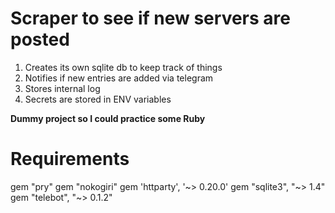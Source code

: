 # Scraper to see if new servers are posted
1. Creates its own sqlite db to keep track of things
2. Notifies if new entries are added via telegram
3. Stores internal log
4. Secrets are stored in ENV variables

**Dummy project so I could practice some Ruby**

# Requirements
gem "pry"
gem "nokogiri"
gem 'httparty', '~> 0.20.0'
gem "sqlite3", "~> 1.4"
gem "telebot", "~> 0.1.2"